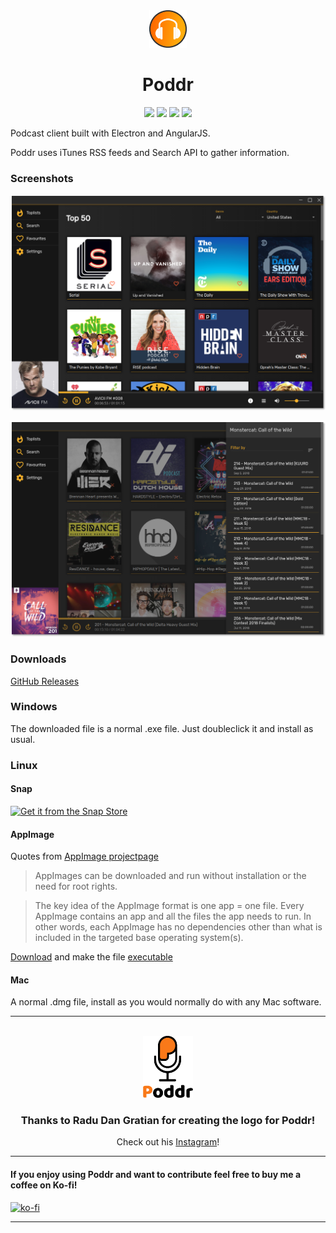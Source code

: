 <div align="center">
    <img src="images/poddr_logo.png" alt="Poddr" width="60" height="60">
    <h1>Poddr</h1>
    <img src="https://img.shields.io/github/release/sn8z/poddr.svg?style=flat-square">
    <img src="https://img.shields.io/github/downloads/sn8z/poddr/total.svg?style=flat-square">
    <img src="https://img.shields.io/david/sn8z/poddr.svg?style=flat-square">
    <img src="https://img.shields.io/badge/platforms-Windows%20%2F%20Linux%20%2F%20Mac-brightgreen.svg?style=flat-square">
</div>



 
Podcast client built with Electron and AngularJS.
 
Poddr uses iTunes RSS feeds and Search API to gather information.
### Screenshots

![Screenshot](images/poddr.png)

![Screenshot](images/poddr_2.png)

### Downloads

[GitHub Releases](https://github.com/Sn8z/Poddr/releases)

### Windows

The downloaded file is a normal .exe file. Just doubleclick it and install as usual.

### Linux

#### Snap

[![Get it from the Snap Store](https://snapcraft.io/static/images/badges/en/snap-store-white.svg)](https://snapcraft.io/poddr)

#### AppImage

Quotes from [AppImage projectpage](https://appimage.org)
> AppImages can be downloaded and run without installation or the need for root rights.

> The key idea of the AppImage format is one app = one file. Every AppImage contains an app and all the files the app needs to run. In other words, each AppImage has no dependencies other than what is included in the targeted base operating system(s).

[Download](https://github.com/Sn8z/Poddr/releases) and make the file [executable](https://discourse.appimage.org/t/how-to-make-an-appimage-executable/80)

#### Mac

A normal .dmg file, install as you would normally do with any Mac software.


<hr>
<br>
<center>
<img src="logo/PNG&JPG/Asset 3-8.png" width="80">

### Thanks to Radu Dan Gratian for creating the logo for Poddr!
Check out his [Instagram](https://www.instagram.com/radudangratian/)!
</center>

<hr>

#### If you enjoy using Poddr and want to contribute feel free to buy me a coffee on Ko-fi!
[![ko-fi](https://www.ko-fi.com/img/donate_sm.png)](https://ko-fi.com/O5O2ETUW)

<hr>